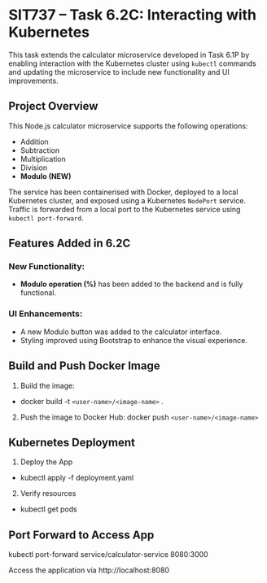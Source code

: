 # SIT737 – Task 6.2C: Interacting with Kubernetes

This task extends the calculator microservice developed in Task 6.1P by enabling interaction with the Kubernetes cluster using `kubectl` commands and updating the microservice to include new functionality and UI improvements.

## Project Overview

This Node.js calculator microservice supports the following operations:

- Addition
- Subtraction
- Multiplication
- Division
- **Modulo (NEW)**

The service has been containerised with Docker, deployed to a local Kubernetes cluster, and exposed using a Kubernetes `NodePort` service. Traffic is forwarded from a local port to the Kubernetes service using `kubectl port-forward`.

## Features Added in 6.2C

### New Functionality:
- **Modulo operation (%)** has been added to the backend and is fully functional.

### UI Enhancements:
- A new Modulo button was added to the calculator interface.
- Styling improved using Bootstrap to enhance the visual experience.

## Build and Push Docker Image

1. Build the image:
- docker build -t `<user-name>/<image-name>` .

2. Push the image to Docker Hub:
docker push `<user-name>/<image-name>`

## Kubernetes Deployment

1. Deploy the App
- kubectl apply -f deployment.yaml

2. Verify resources
- kubectl get pods

## Port Forward to Access App
kubectl port-forward service/calculator-service 8080:3000


Access the application via http://localhost:8080


